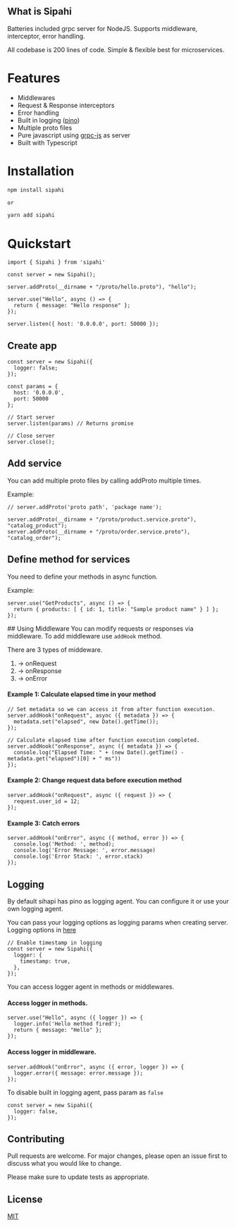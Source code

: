 ## What is Sipahi 
Batteries included grpc server for NodeJS. Supports middleware, interceptor, error handling. 

All codebase is 200 lines of code. Simple & flexible best for microservices.

# Features
- Middlewares
- Request & Response interceptors
- Error handling
- Built in logging ([pino](https://github.com/pinojs/pino))
- Multiple proto files
- Pure javascript using [grpc-js](https://www.npmjs.com/package/@grpc/grpc-js) as server
- Built with Typescript 

# Installation
```bash
npm install sipahi

or

yarn add sipahi
```

# Quickstart
```
import { Sipahi } from 'sipahi'

const server = new Sipahi();

server.addProto(__dirname + "/proto/hello.proto"), "hello");

server.use("Hello", async () => {
  return { message: "Hello response" };
});

server.listen({ host: '0.0.0.0', port: 50000 });

```


## Create app

```
const server = new Sipahi({
  logger: false;
});

const params = {
  host: '0.0.0.0',
  port: 50000
};

// Start server
server.listen(params) // Returns promise

// Close server
server.close();
```

## Add service
You can add multiple proto files by calling addProto multiple times.

Example:
```
// server.addProto('proto path', 'package name');

server.addProto(__dirname + "/proto/product.service.proto"), "catalog_product");
server.addProto(__dirname + "/proto/order.service.proto"), "catalog_order");
```

## Define method for services
You need to define your methods in async function.

Example:
```
server.use("GetProducts", async () => {
  return { products: [ { id: 1, title: "Sample product name" } ] };
});

```

## Using Middleware
You can modify requests or responses via middleware. To add middleware use `addHook` method.

There are 3 types of middeware.

1. -> onRequest
2. -> onResponse
3. -> onError

#### Example 1: Calculate elapsed time in your method
```
// Set metadata so we can access it from after function execution.
server.addHook("onRequest", async ({ metadata }) => {
  metadata.set("elapsed", new Date().getTime());
});

// Calculate elapsed time after function execution completed.
server.addHook("onResponse", async ({ metadata }) => {
  console.log("Elapsed Time: " + (new Date().getTime() - metadata.get("elapsed")[0] + " ms"))
});

```

#### Example 2: Change request data before execution method
```
server.addHook("onRequest", async ({ request }) => {
  request.user_id = 12;
});
```

#### Example 3: Catch errors
```
server.addHook("onError", async ({ method, error }) => {
  console.log('Method: ', method);
  console.log('Error Message: ', error.message)
  console.log('Error Stack: ', error.stack)
});
```


## Logging
By default sihapi has pino as logging agent. You can configure it or use your own logging agent.


You can pass your logging options as logging params when creating server. Logging options in [here](https://getpino.io/#/docs/api)

```
// Enable timestamp in logging
const server = new Sipahi({
  logger: {
    timestamp: true,
  },
});
```

You can access logger agent in methods or middlewares.

#### Access logger in methods.
```
server.use("Hello", async ({ logger }) => {
  logger.info('Hello method fired');
  return { message: "Hello" };
});
```

#### Access logger in middleware.
```
server.addHook("onError", async ({ error, logger }) => {
  logger.error({ message: error.message });
});
```

To disable built in logging agent, pass param as `false`
```
const server = new Sipahi({
  logger: false,
});
```


 

## Contributing
Pull requests are welcome. For major changes, please open an issue first to discuss what you would like to change.

Please make sure to update tests as appropriate.

## License
[MIT](https://choosealicense.com/licenses/mit/)